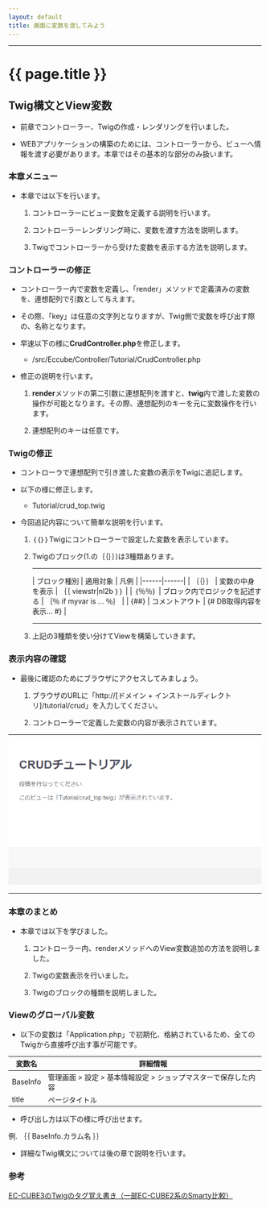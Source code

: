 ```yaml
---
layout: default
title: 画面に変数を渡してみよう
---
```


---

# {{ page.title }}

## Twig構文とView変数

- 前章でコントローラー、Twigの作成・レンダリングを行いました。

- WEBアプリケーションの構築のためには、コントローラーから、ビューへ情報を渡す必要があります。本章ではその基本的な部分のみ扱います。

### 本章メニュー

- 本章では以下を行います。

    1. コントローラーにビュー変数を定義する説明を行います。

    1. コントローラーレンダリング時に、変数を渡す方法を説明します。

    1. Twigでコントローラーから受けた変数を表示する方法を説明します。

### コントローラーの修正

- コントローラー内で変数を定義し、「render」メソッドで定義済みの変数を、連想配列で引数として与えます。

- その際、「key」は任意の文字列となりますが、Twig側で変数を呼び出す際の、名称となります。

- 早速以下の様に**CrudController.php**を修正します。

    - /src/Eccube/Controller/Tutorial/CrudController.php

<script src="http://gist-it.appspot.com/https://github.com/geany-y/ec-cube.github.io/blob/renew/io/Source/tutorial_2/CrudController_add_var.php"></script>

<!--
```
<?php
/*
 * This file is part of EC-CUBE
 *
 * Copyright(c) 2000-2015 LOCKON CO.,LTD. All Rights Reserved.
 *
 * http://www.lockon.co.jp/
 *
 * This program is free software; you can redistribute it and/or
 * modify it under the terms of the GNU General Public License
 * as published by the Free Software Foundation; either version 2
 * of the License, or (at your option) any later version.
 *
 * This program is distributed in the hope that it will be useful,
 * but WITHOUT ANY WARRANTY; without even the implied warranty of
 * MERCHANTABILITY or FITNESS FOR A PARTICULAR PURPOSE.  See the
 * GNU General Public License for more details.
 *
 * You should have received a copy of the GNU General Public License
 * along with this program; if not, write to the Free Software
 * Foundation, Inc., 59 Temple Place - Suite 330, Boston, MA  02111-1307, USA.
 */


namespace Eccube\Controller\Tutorial;

use Eccube\Application;
use Eccube\Controller\AbstractController;

class CrudController extends AbstractController
{

    public function index(Application $app)
    {
        $viewname = 'このビューは「Tutorial/crud_top.twig」が表示されています。';★追記

        return $app->render(
            'Tutorial/crud_top.twig',
            array(
                'viewname' => $viewname,
            )
        );★連想配列を追記
    }
}
```
-->

- 修正の説明を行います。

    1. **render**メソッドの第二引数に連想配列を渡すと、**twig**内で渡した変数の操作が可能となります。その際、連想配列のキーを元に変数操作を行います。

    1. 連想配列のキーは任意です。

### Twigの修正

- コントローラで連想配列で引き渡した変数の表示をTwigに追記します。

- 以下の様に修正します。

	- Tutorial/crud_top.twig

<script src="http://gist-it.appspot.com/https://github.com/geany-y/ec-cube.github.io/blob/renew/io/Source/tutorial_2/crud_top_add_var.twig"></script>

<!--
```
｛＃
This file is part of EC-CUBE

Copyright(c) 2000-2015 LOCKON CO.,LTD. All Rights Reserved.

http://www.lockon.co.jp/

This program is free software; you can redistribute it and/or
modify it under the terms of the GNU General Public License
as published by the Free Software Foundation; either version 2
of the License, or (at your option) any later version.

This program is distributed in the hope that it will be useful,
but WITHOUT ANY WARRANTY; without even the implied warranty of
MERCHANTABILITY or FITNESS FOR A PARTICULAR PURPOSE.  See the
GNU General Public License for more details.

You should have received a copy of the GNU General Public License
along with this program; if not, write to the Free Software
Foundation, Inc., 59 Temple Place - Suite 330, Boston, MA  02111-1307, USA.
＃｝
｛％ extends 'default_frame.twig' ％｝

｛％ set body_class = 'front_page' ％｝

｛％ block javascript ％｝
｛％ endblock ％｝

｛％ block main ％｝
    <div class="row">
       <div class="col-sm-12">
            <div class="main_wrap">
                <h1>CRUDチュートリアル</h1>
                <p>投稿を行なってください</p>
                <dl>★追記
                    <dt>コントローラーから取得した変数です</dt>
                    <dd>｛｛ viewname ｝｝</dd>★変数呼び出し部
                </dl>
            </div>
        </div>
    </div>
｛％ endblock ％｝
```
-->

- 今回追記内容について簡単な説明を行います。

    1. ｛｛｝｝Twigにコントローラーで設定した変数を表示しています。

    2. Twigのブロック(1.の｛｛｝｝)は3種類あります。

        ---

        | ブロック種別 | 適用対象 | 凡例 |
        |------|------|
        | ｛｛｝｝ | 変数の中身を表示 | ｛｛ viewstr\|nl2b ｝｝ |
        | ｛％％｝ | ブロック内でロジックを記述する | ｛％ if myvar is ... ％｝ |
        | {##} | コメントアウト | {# DB取得内容を表示... #} |

        ---

    3. 上記の3種類を使い分けてViewを構築していきます。

### 表示内容の確認

- 最後に確認のためにブラウザにアクセスしてみましょう。

    1. ブラウザのURLに「http://[ドメイン + インストールディレクトリ]/tutorial/crud」を入力してください。

    1. コントローラーで定義した変数の内容が表示されています。

---

![View変数のレンダリング](/images/img-tutorial3-view-rendar.png)

---

### 本章のまとめ

- 本章では以下を学びました。

    1. コントローラー内、renderメソッドへのView変数追加の方法を説明しました。

    1. Twigの変数表示を行いました。

    1. Twigのブロックの種類を説明しました。

### Viewのグローバル変数

- 以下の変数は「Application.php」で初期化、格納されているため、全てのTwigから直接呼び出す事が可能です。

| 変数名 | 詳細情報 |
|------ |-----|
| BaseInfo | 管理画面 > 設定 > 基本情報設定 > ショップマスターで保存した内容 |
| title | ページタイトル |

- 呼び出し方は以下の様に呼び出せます。

例. ｛｛ BaseInfo.カラム名 ｝｝

- 詳細なTwig構文については後の章で説明を行います。

### 参考

<a href="http://qiita.com/poego/items/81628dcd0f8e4d4a2d9d" target="_blank">EC-CUBE3のTwigのタグ覚え書き（一部EC-CUBE2系のSmarty比較）<a/>

